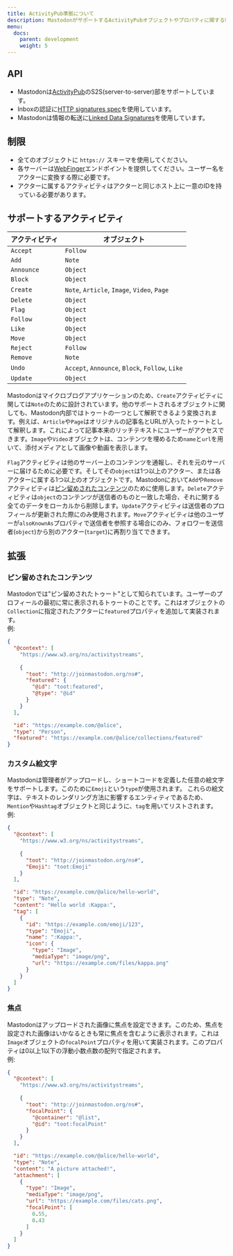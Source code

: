 ```yaml
---
title: ActivityPub準拠について
description: MastodonがサポートするActivityPubオブジェクトやプロパティに関する情報
menu:
  docs:
    parent: development
    weight: 5
---
```


## API

- Mastodonは[ActivityPub](https://www.w3.org/TR/activitypub/)のS2S(server-to-server)部をサポートしています。
- Inboxの認証に[HTTP signatures spec](https://tools.ietf.org/html/draft-cavage-http-signatures-10)を使用しています。
- Mastodonは情報の転送に[Linked Data Signatures](https://w3c-dvcg.github.io/ld-signatures/)を使用しています。

## 制限

- 全てのオブジェクトに `https://` スキーマを使用してください。
- 各サーバーは[WebFinger](https://tools.ietf.org/html/rfc7033)エンドポイントを提供してください。ユーザー名をアクターに変換する際に必要です。
- アクターに属するアクティビティはアクターと同じホスト上に一意のIDを持っている必要があります。

## サポートするアクティビティ

|アクティビティ|オブジェクト|
|------------------|-----------------|
|`Accept`|`Follow`|
|`Add`|`Note`|
|`Announce`|`Object`|
|`Block`|`Object`|
|`Create`|`Note`, `Article`, `Image`, `Video`, `Page`|
|`Delete`|`Object`|
|`Flag`|`Object`|
|`Follow`|`Object`|
|`Like`|`Object`|
|`Move`|`Object`|
|`Reject`|`Follow`|
|`Remove`|`Note`|
|`Undo`|`Accept`, `Announce`, `Block`, `Follow`, `Like`|
|`Update`|`Object`|

Mastodonはマイクロブログアプリケーションのため、`Create`アクティビティに関しては`Note`のために設計されています。他のサポートされるオブジェクトに関しても、Mastodon内部ではトゥートの一つとして解釈できるよう変換されます。例えば、`Article`や`Page`はオリジナルの記事名とURLが入ったトゥートとして解釈します。これによって記事本来のリッチテキストにユーザーがアクセスできます。`Image`や`Video`オブジェクトは、コンテンツを埋めるため`name`と`url`を用いて、添付メディアとして画像や動画を表示します。

`Flag`アクティビティは他のサーバー上のコンテンツを通報し、それを元のサーバーに届けるために必要です。そしてその`object`は1つ以上のアクター、または各アクターに属する1つ以上のオブジェクトです。Mastodonにおいて`Add`や`Remove`アクティビティは[ピン留めされたコンテンツ](#ピン留めされたコンテンツ)のために使用します。`Delete`アクティビティは`object`のコンテンツが送信者のものと一致した場合、それに関する全てのデータをローカルから削除します。`Update`アクティビティは送信者のプロフィールが更新された際にのみ使用されます。`Move`アクティビティは他のユーザーが`alsoKnownAs`プロパティで送信者を参照する場合にのみ、フォロワーを送信者(`object`)から別のアクター(`target`)に再割り当てできます。

## 拡張
### ピン留めされたコンテンツ

Mastodonでは"ピン留めされたトゥート"として知られています。ユーザーのプロフィールの最初に常に表示されるトゥートのことです。これはオブジェクトの`Collection`に指定されたアクターに`featured`プロパティを追加して実装されます。  
例:

```json
{
  "@context": [
    "https://www.w3.org/ns/activitystreams",
        
    {
      "toot": "http://joinmastodon.org/ns#",
      "featured": {
        "@id": "toot:featured",
        "@type": "@id"
      }
    }
  ],

  "id": "https://example.com/@alice",
  "type": "Person",
  "featured": "https://example.com/@alice/collections/featured"
}
```

### カスタム絵文字

Mastodonは管理者がアップロードし、ショートコードを定義した任意の絵文字をサポートします。このために`Emoji`という`type`が使用されます。 これらの絵文字は、テキストのレンダリング方法に影響するエンティティであるため、 `Mention`や`Hashtag`オブジェクトと同じように、`tag`を用いてリストされます。  
例:

```json
{
  "@context": [
    "https://www.w3.org/ns/activitystreams",
        
    {
      "toot": "http://joinmastodon.org/ns#",
      "Emoji": "toot:Emoji"
    }
  ],

  "id": "https://example.com/@alice/hello-world",
  "type": "Note",
  "content": "Hello world :Kappa:",
  "tag": [
    {
      "id": "https://example.com/emoji/123",
      "type": "Emoji",
      "name": ":Kappa:",
      "icon": {
        "type": "Image",
        "mediaType": "image/png",
        "url": "https://example.com/files/kappa.png"
      }
    }
  ]
}
```

### 焦点

Mastodonはアップロードされた画像に焦点を設定できます。このため、焦点を設定された画像はいかなるときも常に焦点を含むように表示されます。これは`Image`オブジェクトの`focalPoint`プロパティを用いて実装されます。このプロパティは0以上1以下の浮動小数点数の配列で指定されます。  
例:

```json
{
  "@context": [
    "https://www.w3.org/ns/activitystreams",
        
    {
      "toot": "http://joinmastodon.org/ns#",
      "focalPoint": {
        "@container": "@list",
        "@id": "toot:focalPoint"
      }
    }
  ],

  "id": "https://example.com/@alice/hello-world",
  "type": "Note",
  "content": "A picture attached!",
  "attachment": [
    {
      "type": "Image",
      "mediaType": "image/png",
      "url": "https://example.com/files/cats.png",
      "focalPoint": [
        0.55,
        0.43
      ]
    }
  ]
}
```